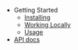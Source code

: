 - Getting Started
    - [Installing](/docs/Installing)
    - [Working Locally](/docs/WorkingLocally)
    - [Usage](/docs/Usage)
- [API docs](/docs/api/README)
